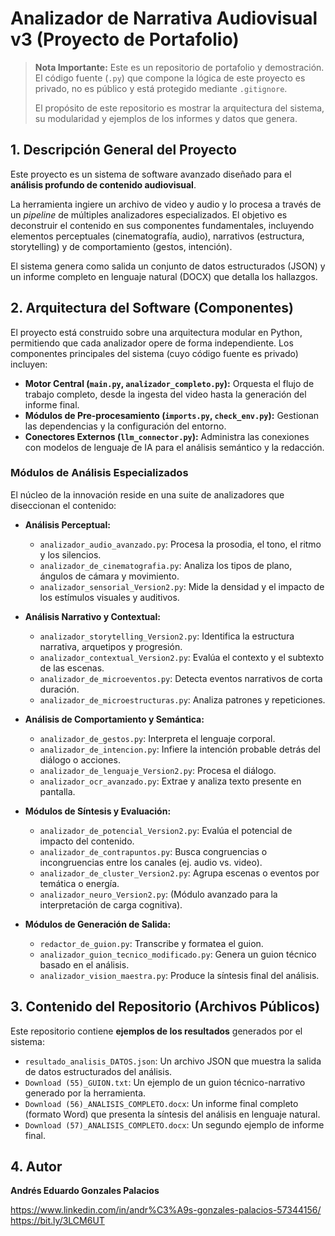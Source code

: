 # Analizador de Narrativa Audiovisual v3 (Proyecto de Portafolio)

> **Nota Importante:** Este es un repositorio de portafolio y demostración. El código fuente (`.py`) que compone la lógica de este proyecto es privado, no es público y está protegido mediante `.gitignore`. 
>
> El propósito de este repositorio es mostrar la arquitectura del sistema, su modularidad y ejemplos de los informes y datos que genera.

## 1. Descripción General del Proyecto

Este proyecto es un sistema de software avanzado diseñado para el **análisis profundo de contenido audiovisual**.

La herramienta ingiere un archivo de video y audio y lo procesa a través de un *pipeline* de múltiples analizadores especializados. El objetivo es deconstruir el contenido en sus componentes fundamentales, incluyendo elementos perceptuales (cinematografía, audio), narrativos (estructura, storytelling) y de comportamiento (gestos, intención).

El sistema genera como salida un conjunto de datos estructurados (JSON) y un informe completo en lenguaje natural (DOCX) que detalla los hallazgos.

## 2. Arquitectura del Software (Componentes)

El proyecto está construido sobre una arquitectura modular en Python, permitiendo que cada analizador opere de forma independiente. Los componentes principales del sistema (cuyo código fuente es privado) incluyen:

* **Motor Central (`main.py`, `analizador_completo.py`):** Orquesta el flujo de trabajo completo, desde la ingesta del video hasta la generación del informe final.
* **Módulos de Pre-procesamiento (`imports.py`, `check_env.py`):** Gestionan las dependencias y la configuración del entorno.
* **Conectores Externos (`llm_connector.py`):** Administra las conexiones con modelos de lenguaje de IA para el análisis semántico y la redacción.

### Módulos de Análisis Especializados

El núcleo de la innovación reside en una suite de analizadores que diseccionan el contenido:

* **Análisis Perceptual:**
    * `analizador_audio_avanzado.py`: Procesa la prosodia, el tono, el ritmo y los silencios.
    * `analizador_de_cinematografia.py`: Analiza los tipos de plano, ángulos de cámara y movimiento.
    * `analizador_sensorial_Version2.py`: Mide la densidad y el impacto de los estímulos visuales y auditivos.

* **Análisis Narrativo y Contextual:**
    * `analizador_storytelling_Version2.py`: Identifica la estructura narrativa, arquetipos y progresión.
    * `analizador_contextual_Version2.py`: Evalúa el contexto y el subtexto de las escenas.
    * `analizador_de_microeventos.py`: Detecta eventos narrativos de corta duración.
    * `analizador_de_microestructuras.py`: Analiza patrones y repeticiones.

* **Análisis de Comportamiento y Semántica:**
    * `analizador_de_gestos.py`: Interpreta el lenguaje corporal.
    * `analizador_de_intencion.py`: Infiere la intención probable detrás del diálogo o acciones.
    * `analizador_de_lenguaje_Version2.py`: Procesa el diálogo.
    * `analizador_ocr_avanzado.py`: Extrae y analiza texto presente en pantalla.

* **Módulos de Síntesis y Evaluación:**
    * `analizador_de_potencial_Version2.py`: Evalúa el potencial de impacto del contenido.
    * `analizador_de_contrapuntos.py`: Busca congruencias o incongruencias entre los canales (ej. audio vs. video).
    * `analizador_de_cluster_Version2.py`: Agrupa escenas o eventos por temática o energía.
    * `analizador_neuro_Version2.py`: (Módulo avanzado para la interpretación de carga cognitiva).

* **Módulos de Generación de Salida:**
    * `redactor_de_guion.py`: Transcribe y formatea el guion.
    * `analizador_guion_tecnico_modificado.py`: Genera un guion técnico basado en el análisis.
    * `analizador_vision_maestra.py`: Produce la síntesis final del análisis.

## 3. Contenido del Repositorio (Archivos Públicos)

Este repositorio contiene **ejemplos de los resultados** generados por el sistema:

* `resultado_analisis_DATOS.json`: Un archivo JSON que muestra la salida de datos estructurados del análisis.
* `Download (55)_GUION.txt`: Un ejemplo de un guion técnico-narrativo generado por la herramienta.
* `Download (56)_ANALISIS_COMPLETO.docx`: Un informe final completo (formato Word) que presenta la síntesis del análisis en lenguaje natural.
* `Download (57)_ANALISIS_COMPLETO.docx`: Un segundo ejemplo de informe final.

## 4. Autor

**Andrés Eduardo Gonzales Palacios**

https://www.linkedin.com/in/andr%C3%A9s-gonzales-palacios-57344156/
https://bit.ly/3LCM6UT
